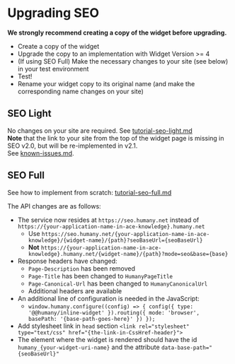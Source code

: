# Upgrading SEO

**We strongly recommend creating a copy of the widget before upgrading.**
* Create a copy of the widget
* Upgrade the copy to an implementation with Widget Version >= 4
* (If using SEO Full) Make the necessary changes to your site (see below) in your test environment
* Test!
* Rename your widget copy to its original name (and make the corresponding name changes on your site)

## SEO Light
No changes on your site are required. See [tutorial-seo-light.md](tutorial-seo-light.md)  
**Note** that the link to your site from the top of the widget page is missing in SEO v2.0, but will be re-implemented in v2.1.  
See [known-issues.md](known-issues.md).

## SEO Full
See how to implement from scratch: [tutorial-seo-full.md](tutorial-seo-full.md)  

The API changes are as follows:
* The service now resides at `https://seo.humany.net` instead of `https://{your-application-name-in-ace-knowledge}.humany.net`
  * Use `https://seo.humany.net/{your-application-name-in-ace-knowledge}/{widget-name}/{path}?seoBaseUrl={seoBaseUrl}`
  * **Not** `https://{your-application-name-in-ace-knowledge}.humany.net/{widget-name}/{path}?mode=seo&base={base}`
* Response headers have changed:
  * `Page-Description` has been removed
  * `Page-Title` has been changed to `HumanyPageTitle`
  * `Page-Canonical-Url` has been changed to `HumanyCanonicalUrl`
  * Additional headers are available
* An additional line of configuration is needed in the JavaScript:
  * `window.humany.configure((config) => { config({ type: '@@humany/inline-widget' }).routing({ mode: 'browser', basePath: '{base-path-goes-here}' }) });`
* Add stylesheet link in `head` section `<link rel="stylesheet" type="text/css" href="{the-link-in-CssHref-header}">`
* The element where the widget is rendered should have the id `humany_{your-widget-uri-name}` and the attribute `data-base-path="{seoBaseUrl}"`
